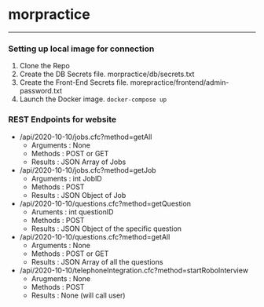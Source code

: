 # morpractice
-----------
### Setting up local image for connection
1.  Clone the Repo
2.  Create the DB Secrets file.  morpractice/db/secrets.txt
3.  Create the Front-End Secrets file.  morepractice/frontend/admin-password.txt
4.  Launch the Docker image.  `docker-compose up`

### REST Endpoints for website
- /api/2020-10-10/jobs.cfc?method=getAll
  - Arguments : None
  - Methods : POST or GET
  - Results : JSON Array of Jobs
- /api/2020-10-10/jobs.cfc?method=getJob
  - Arguments : int JobID
  - Methods : POST
  - Results : JSON Object of Job
- /api/2020-10-10/questions.cfc?method=getQuestion
  - Aruments : int questionID
  - Methods : POST
  - Results : JSON Object of the specific question
- /api/2020-10-10/questions.cfc?method=getAll
  - Arguments : None
  - Methods : POST or GET
  - Results : JSON Array of all the questions
- /api/2020-10-10/telephoneIntegration.cfc?method=startRoboInterview
  - Arugments : None
  - Methods : POST
  - Results : None  (will call user)
  

